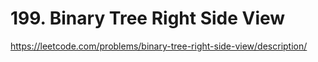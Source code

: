 # 199. Binary Tree Right Side View

https://leetcode.com/problems/binary-tree-right-side-view/description/
